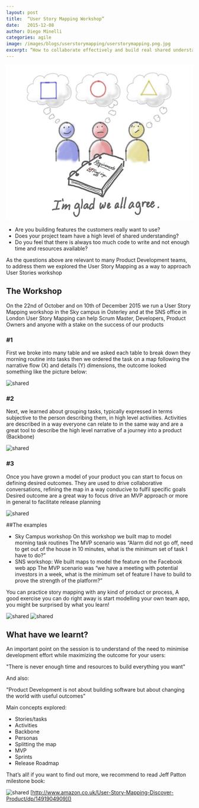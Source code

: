 ```yaml
---
layout: post
title:  “User Story Mapping Workshop”
date:   2015-12-08
author: Diego Minelli
categories: agile
image: /images/blogs/userstorymapping/userstorymapping.png.jpg
excerpt: “How to collaborate effectively and build real shared understanding”
---
```

![shared](/images/blogs/userstorymapping/sharedunderstanding.png)

* Are you building features the customers really want to use?
* Does your project team have a high level of shared understanding?
* Do you feel that there is always too much code to write and not enough time and resources available?

As the questions above are relevant to many Product Development teams, 
to address them we explored the User Story Mapping as a way to approach User Stories workshop

## The Workshop
On the 22nd of October and on 10th of December 2015 we run a User Story Mapping workshop 
in the Sky campus in Osterley and at the SNS office in London 
User Story Mapping can help Scrum Master, Developers, Product Owners and anyone with a stake 
on the success of our products

### #1 
First we broke into many table and we asked each table to break down they morning routine into tasks
then we ordered the task on a map following the narrative flow (X) and details (Y) dimensions,
the outcome looked something like the picture below:

![shared](/images/blogs/userstorymapping/map1.png)

### #2
Next, we learned about grouping tasks, typically expressed in terms subjective to the person 
describing them, in high level activities.
Activities are described in a way everyone can relate to in the same way and are a great tool to 
describe the high level narrative of a journey into a product (Backbone)

![shared](/images/blogs/userstorymapping/map2.png)

### #3 
Once you have grown a model of your product you can start to focus on defining desired outcomes. 
They are used to drive collaborative conversations, refining the map in a way conducive 
to fulfil specific goals
Desired outcome are a great way to focus drive an MVP approach or more in general to facilitate release planning 

![shared](/images/blogs/userstorymapping/map3.png)

##The examples

* Sky Campus workshop
On this workshop we built map to model morning task routines
The MVP scenario was “Alarm did not go off, need to get out of the house in 10 minutes, what is the minimum set of task I have to do?” 
* SNS workshop:
We built maps to model the feature on the Facebook web app
The MVP scenario was “we have a meeting with potential investors in a week, what is the minimum set of feature I have to build to prove the strength of the platform?” 

You can practice story mapping with any kind of product or process, 
A good exercise you can do right away is start modelling your own team app, 
you might be surprised by what you learn!

![shared](/images/blogs/userstorymapping/blog1.png)
![shared](/images/blogs/userstorymapping/blog2.png)

## What have we learnt?

An important point on the session is to understand of the need to minimise development effort while maximizing the outcome for your users:

"There is never enough time and resources to build everything you want"

And also:

"Product Development is not about building software but about changing the world with useful outcomes"

Main concepts explored:
* Stories/tasks
* Activities
* Backbone
* Personas
* Splitting the map
* MVP 
* Sprints
* Release Roadmap

That’s all! 
if you want to find out more, we recommend to read Jeff Patton milestone book:

![shared](/images/blogs/userstorymapping/book.png)
[http://www.amazon.co.uk/User-Story-Mapping-Discover-Product/dp/1491904909]()

